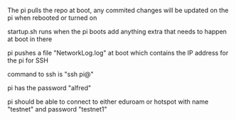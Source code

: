 The pi pulls the repo at boot, any commited changes will be updated on the pi when rebooted or turned on

startup.sh runs when the pi boots add anything extra that needs to happen at boot in there

pi pushes a file "NetworkLog.log" at boot which contains the IP address for the pi for SSH

command to ssh is "ssh pi@<IP>"

pi has the password "alfred"

pi should be able to connect to either eduroam or hotspot with name "testnet" and password "testnet1"
